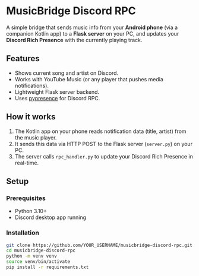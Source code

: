 # MusicBridge Discord RPC

A simple bridge that sends music info from your **Android phone** (via a companion Kotlin app) to a **Flask server** on your PC, and updates your **Discord Rich Presence** with the currently playing track.

## Features
- Shows current song and artist on Discord.
- Works with YouTube Music (or any player that pushes media notifications).
- Lightweight Flask server backend.
- Uses [pypresence](https://qwertyquerty.github.io/pypresence/html/index.html) for Discord RPC.

## How it works
1. The Kotlin app on your phone reads notification data (title, artist) from the music player.
2. It sends this data via HTTP POST to the Flask server (`server.py`) on your PC.
3. The server calls `rpc_handler.py` to update your Discord Rich Presence in real-time.

## Setup
### Prerequisites
- Python 3.10+  
- Discord desktop app running  

### Installation
```bash
git clone https://github.com/YOUR_USERNAME/musicbridge-discord-rpc.git
cd musicbridge-discord-rpc
python -m venv venv
source venv/bin/activate
pip install -r requirements.txt
